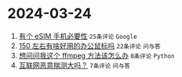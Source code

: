 # 2024-03-24

1. [有个 eSIM 手机必要性](https://www.v2ex.com/t/1026440) `25条评论` `Google`
1. [150 左右有啥好用的办公鼠标吗](https://www.v2ex.com/t/1026441) `22条评论` `问与答`
1. [想问问我这个 ffmpeg 方法该怎么办](https://www.v2ex.com/t/1026444) `8条评论` `Python`
1. [互联网恶意揣测大吗？](https://www.v2ex.com/t/1026448) `7条评论` `问与答`
